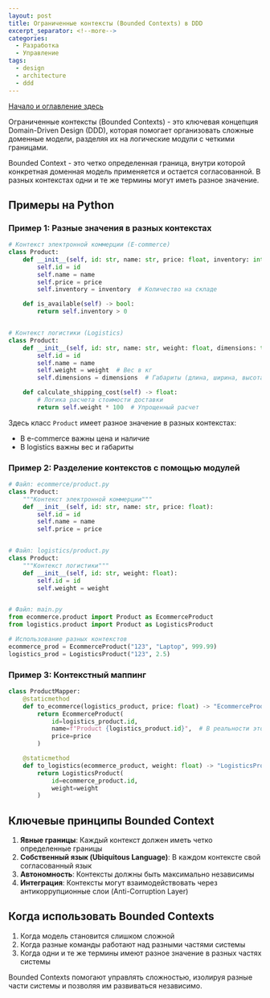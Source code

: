 ```yaml
---
layout: post
title: Ограниченные контексты (Bounded Contexts) в DDD
excerpt_separator: <!--more-->
categories:
  - Разработка
  - Управление
tags:
  - design
  - architecture
  - ddd
---
```


[Начало и оглавление здесь](https://blog.gorschal.com/domain-driven-design.html)

Ограниченные контексты (Bounded Contexts) - это ключевая концепция Domain-Driven Design (DDD), которая помогает организовать сложные доменные модели, разделяя их на логические модули с четкими границами.

<!--more-->

Bounded Context - это четко определенная граница, внутри которой конкретная доменная модель применяется и остается согласованной. В разных контекстах одни и те же термины могут иметь разное значение.

## Примеры на Python

### Пример 1: Разные значения в разных контекстах

```python
# Контекст электронной коммерции (E-commerce)
class Product:
    def __init__(self, id: str, name: str, price: float, inventory: int):
        self.id = id
        self.name = name
        self.price = price
        self.inventory = inventory  # Количество на складе

    def is_available(self) -> bool:
        return self.inventory > 0


# Контекст логистики (Logistics)
class Product:
    def __init__(self, id: str, name: str, weight: float, dimensions: tuple):
        self.id = id
        self.name = name
        self.weight = weight  # Вес в кг
        self.dimensions = dimensions  # Габариты (длина, ширина, высота)

    def calculate_shipping_cost(self) -> float:
        # Логика расчета стоимости доставки
        return self.weight * 100  # Упрощенный расчет
```

Здесь класс `Product` имеет разное значение в разных контекстах:
- В e-commerce важны цена и наличие
- В logistics важны вес и габариты

### Пример 2: Разделение контекстов с помощью модулей

```python
# Файл: ecommerce/product.py
class Product:
    """Контекст электронной коммерции"""
    def __init__(self, id: str, name: str, price: float):
        self.id = id
        self.name = name
        self.price = price


# Файл: logistics/product.py
class Product:
    """Контекст логистики"""
    def __init__(self, id: str, weight: float):
        self.id = id
        self.weight = weight


# Файл: main.py
from ecommerce.product import Product as EcommerceProduct
from logistics.product import Product as LogisticsProduct

# Использование разных контекстов
ecommerce_prod = EcommerceProduct("123", "Laptop", 999.99)
logistics_prod = LogisticsProduct("123", 2.5)
```

### Пример 3: Контекстный маппинг

```python
class ProductMapper:
    @staticmethod
    def to_ecommerce(logistics_product, price: float) -> "EcommerceProduct":
        return EcommerceProduct(
            id=logistics_product.id,
            name=f"Product {logistics_product.id}",  # В реальности это могло бы быть из БД
            price=price
        )

    @staticmethod
    def to_logistics(ecommerce_product, weight: float) -> "LogisticsProduct":
        return LogisticsProduct(
            id=ecommerce_product.id,
            weight=weight
        )
```

## Ключевые принципы Bounded Context

1. **Явные границы**: Каждый контекст должен иметь четко определенные границы
2. **Собственный язык (Ubiquitous Language)**: В каждом контексте свой согласованный язык
3. **Автономность**: Контексты должны быть максимально независимы
4. **Интеграция**: Контексты могут взаимодействовать через антикоррупционные слои (Anti-Corruption Layer)

## Когда использовать Bounded Contexts

1. Когда модель становится слишком сложной
2. Когда разные команды работают над разными частями системы
3. Когда одни и те же термины имеют разное значение в разных частях системы

Bounded Contexts помогают управлять сложностью, изолируя разные части системы и позволяя им развиваться независимо.